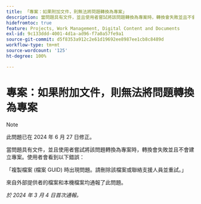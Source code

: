 ```yaml
---
title: 「專案：如果附加文件，則無法將問題轉換為專案」
description: 當問題具有文件，並且使用者嘗試將該問題轉換為專案時，轉換會失敗並且不會建立專案。使用者會看到錯誤。
hidefromtoc: true
feature: Projects, Work Management, Digital Content and Documents
exl-id: 9c133ddd-4001-4d1a-ad96-f7a0a57fe9a1
source-git-commit: d5f8353a912c2e61d19692ee8987ee1cb8c8489d
workflow-type: tm+mt
source-wordcount: '125'
ht-degree: 100%

---
```


# 專案：如果附加文件，則無法將問題轉換為專案

>[!NOTE]
>
>此問題已在 2024 年 6 月 27 日修正。


當問題具有文件，並且使用者嘗試將該問題轉換為專案時，轉換會失敗並且不會建立專案。使用者會看到以下錯誤：

「複製檔案 (檔案 GUID) 時出現問題。請刪除該檔案或聯絡支援人員並重試。」

來自外部提供者的檔案和本機檔案均通報了此問題。

_於 2024 年 3 月 4 日首次通報。_
